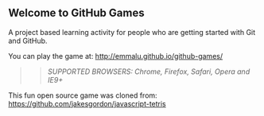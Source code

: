 ## Welcome to GitHub Games

A project based learning activity for people who are getting started with Git and GitHub.

You can play the game at: http://emmalu.github.io/github-games/

>> _*SUPPORTED BROWSERS*: Chrome, Firefox, Safari, Opera and IE9+_

This fun open source game was cloned from: https://github.com/jakesgordon/javascript-tetris
